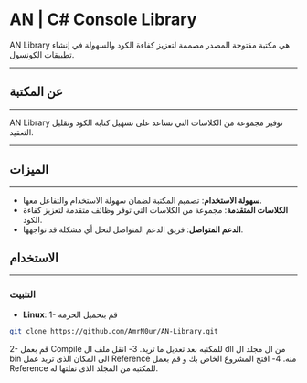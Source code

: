 <html>
  <head>
    <meta http-equiv="Content-Language" content="ar">
    <meta http-equiv="Content-Direction" content="rtl">
  </head>
  <body>

# AN | C# Console Library

AN Library هي مكتبة مفتوحة المصدر مصممة لتعزيز كفاءة الكود والسهولة في إنشاء تطبيقات الكونسول.
___

## عن المكتبة
----------------

AN Library توفير مجموعة من الكلاسات التي تساعد على تسهيل كتابة الكود وتقليل التعقيد.
___

## الميزات
------------

*   **سهولة الاستخدام**: تصميم المكتبة لضمان سهولة الاستخدام والتفاعل معها.
*   **الكلاسات المتقدمة**: مجموعة من الكلاسات التي توفر وظائف متقدمة لتعزيز كفاءة الكود.
*   **الدعم المتواصل**: فريق الدعم المتواصل لتحل أي مشكلة قد تواجهها.

## الاستخدام
------------

### التثبيت
*   **Linux**:
1- قم بتحميل الحزمه
```bash
git clone https://github.com/AmrN0ur/AN-Library.git
```
2- قم بعمل Compile للمكتبه بعد تعديل ما تريد.
3- انقل ملف ال dll من ال مجلد ال bin الى المكان الذى تريد عمل Reference منه.
4- افتح المشروع الخاص بك و قم بعمل Reference للمكتبه من المجلد الذى نقلتها له.
